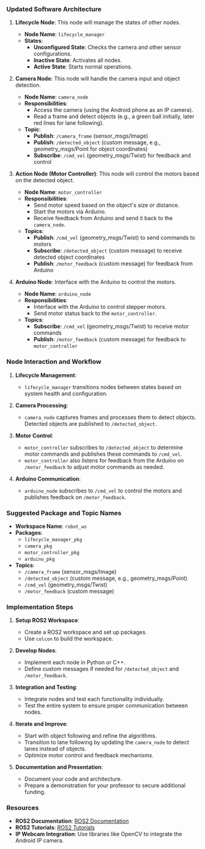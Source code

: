 ### Updated Software Architecture

1. **Lifecycle Node**: This node will manage the states of other nodes.
   - **Node Name**: `lifecycle_manager`
   - **States**:
     - **Unconfigured State**: Checks the camera and other sensor configurations.
     - **Inactive State**: Activates all nodes.
     - **Active State**: Starts normal operations.

2. **Camera Node**: This node will handle the camera input and object detection.
   - **Node Name**: `camera_node`
   - **Responsibilities**:
     - Access the camera (using the Android phone as an IP camera).
     - Read a frame and detect objects (e.g., a green ball initially, later red lines for lane following).
   - **Topic**:
     - **Publish**: `/camera_frame` (sensor_msgs/Image)
     - **Publish**: `/detected_object` (custom message, e.g., geometry_msgs/Point for object coordinates)
     - **Subscribe**: `/cmd_vel` (geometry_msgs/Twist) for feedback and control

3. **Action Node (Motor Controller)**: This node will control the motors based on the detected object.
   - **Node Name**: `motor_controller`
   - **Responsibilities**:
     - Send motor speed based on the object's size or distance.
     - Start the motors via Arduino.
     - Receive feedback from Arduino and send it back to the `camera_node`.
   - **Topics**:
     - **Publish**: `/cmd_vel` (geometry_msgs/Twist) to send commands to motors
     - **Subscribe**: `/detected_object` (custom message) to receive detected object coordinates
     - **Publish**: `/motor_feedback` (custom message) for feedback from Arduino

4. **Arduino Node**: Interface with the Arduino to control the motors.
   - **Node Name**: `arduino_node`
   - **Responsibilities**:
     - Interface with the Arduino to control stepper motors.
     - Send motor status back to the `motor_controller`.
   - **Topics**:
     - **Subscribe**: `/cmd_vel` (geometry_msgs/Twist) to receive motor commands
     - **Publish**: `/motor_feedback` (custom message) for feedback to `motor_controller`

### Node Interaction and Workflow

1. **Lifecycle Management**:
   - `lifecycle_manager` transitions nodes between states based on system health and configuration.
   
2. **Camera Processing**:
   - `camera_node` captures frames and processes them to detect objects. Detected objects are published to `/detected_object`.

3. **Motor Control**:
   - `motor_controller` subscribes to `/detected_object` to determine motor commands and publishes these commands to `/cmd_vel`.
   - `motor_controller` also listens for feedback from the Arduino on `/motor_feedback` to adjust motor commands as needed.

4. **Arduino Communication**:
   - `arduino_node` subscribes to `/cmd_vel` to control the motors and publishes feedback on `/motor_feedback`.

### Suggested Package and Topic Names

- **Workspace Name**: `robot_ws`
- **Packages**:
  - `lifecycle_manager_pkg`
  - `camera_pkg`
  - `motor_controller_pkg`
  - `arduino_pkg`
- **Topics**:
  - `/camera_frame` (sensor_msgs/Image)
  - `/detected_object` (custom message, e.g., geometry_msgs/Point)
  - `/cmd_vel` (geometry_msgs/Twist)
  - `/motor_feedback` (custom message)

### Implementation Steps

1. **Setup ROS2 Workspace**:
   - Create a ROS2 workspace and set up packages.
   - Use `colcon` to build the workspace.

2. **Develop Nodes**:
   - Implement each node in Python or C++.
   - Define custom messages if needed for `/detected_object` and `/motor_feedback`.

3. **Integration and Testing**:
   - Integrate nodes and test each functionality individually.
   - Test the entire system to ensure proper communication between nodes.

4. **Iterate and Improve**:
   - Start with object following and refine the algorithms.
   - Transition to lane following by updating the `camera_node` to detect lanes instead of objects.
   - Optimize motor control and feedback mechanisms.

5. **Documentation and Presentation**:
   - Document your code and architecture.
   - Prepare a demonstration for your professor to secure additional funding.

### Resources

- **ROS2 Documentation**: [ROS2 Documentation](https://docs.ros.org/en/foxy/index.html)
- **ROS2 Tutorials**: [ROS2 Tutorials](https://index.ros.org/doc/ros2/Tutorials/)
- **IP Webcam Integration**: Use libraries like OpenCV to integrate the Android IP camera.

